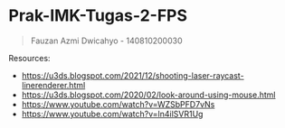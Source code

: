 # Prak-IMK-Tugas-2-FPS

> Fauzan Azmi Dwicahyo - 140810200030

Resources: 
- https://u3ds.blogspot.com/2021/12/shooting-laser-raycast-linerenderer.html
- https://u3ds.blogspot.com/2020/02/look-around-using-mouse.html
- https://www.youtube.com/watch?v=WZSbPFD7vNs
- https://www.youtube.com/watch?v=ln4ilSVR1Ug
